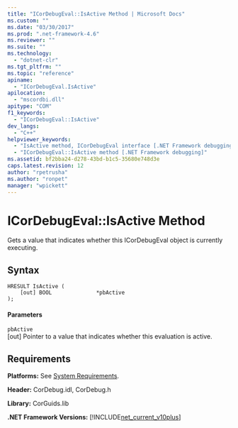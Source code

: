 ```yaml
---
title: "ICorDebugEval::IsActive Method | Microsoft Docs"
ms.custom: ""
ms.date: "03/30/2017"
ms.prod: ".net-framework-4.6"
ms.reviewer: ""
ms.suite: ""
ms.technology: 
  - "dotnet-clr"
ms.tgt_pltfrm: ""
ms.topic: "reference"
apiname: 
  - "ICorDebugEval.IsActive"
apilocation: 
  - "mscordbi.dll"
apitype: "COM"
f1_keywords: 
  - "ICorDebugEval::IsActive"
dev_langs: 
  - "C++"
helpviewer_keywords: 
  - "IsActive method, ICorDebugEval interface [.NET Framework debugging]"
  - "ICorDebugEval::IsActive method [.NET Framework debugging]"
ms.assetid: bf2bba24-d278-43bd-b1c5-35680e748d3e
caps.latest.revision: 12
author: "rpetrusha"
ms.author: "ronpet"
manager: "wpickett"
---
```

# ICorDebugEval::IsActive Method
Gets a value that indicates whether this ICorDebugEval object is currently executing.  
  
## Syntax  
  
```  
HRESULT IsActive (  
    [out] BOOL              *pbActive  
);  
```  
  
#### Parameters  
 `pbActive`  
 [out] Pointer to a value that indicates whether this evaluation is active.  
  
## Requirements  
 **Platforms:** See [System Requirements](../../../../docs/framework/getting-started/system-requirements.md).  
  
 **Header:** CorDebug.idl, CorDebug.h  
  
 **Library:** CorGuids.lib  
  
 **.NET Framework Versions:** [!INCLUDE[net_current_v10plus](../../../../includes/net-current-v10plus-md.md)]